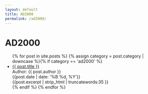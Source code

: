 ```yaml
---
layout: default
title: AD2000
permalink: /ad2000/
---
```

<h1>AD2000</h1>
<ul>
  {% for post in site.posts %}
    {% assign category = post.category | downcase %}{% if category == 'ad2000' %}
      <li>
        <a href="{{ post.url }}">{{ post.title }}</a><br>
        Author: {{ post.author }}<br>
        {{post.date | date: '%B %d, %Y'}}<br>
        {{post.excerpt | strip_html | truncatewords:35 }}
      </li>
    {% endif %}
  {% endfor %}
</ul>

